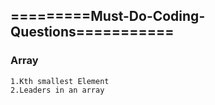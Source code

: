 ## =========Must-Do-Coding-Questions===========
 
### Array
  	1.Kth smallest Element
  	2.Leaders in an array